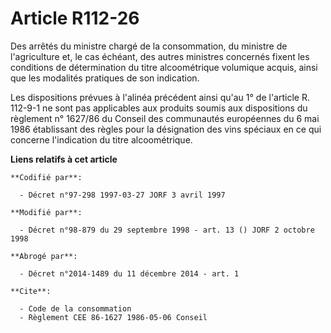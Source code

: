 # Article R112-26

Des arrêtés du ministre chargé de la consommation, du ministre de l'agriculture et, le cas échéant, des autres ministres
concernés fixent les conditions de détermination du titre alcoométrique volumique acquis, ainsi que les modalités pratiques
de son indication.

Les dispositions prévues à l'alinéa précédent ainsi qu'au 1° de l'article R. 112-9-1 ne sont pas applicables aux produits
soumis aux dispositions du règlement n° 1627/86 du Conseil des communautés européennes du 6 mai 1986 établissant des règles
pour la désignation des vins spéciaux en ce qui concerne l'indication du titre alcoométrique.

**Liens relatifs à cet article**

	**Codifié par**:

	  - Décret n°97-298 1997-03-27 JORF 3 avril 1997

	**Modifié par**:

	  - Décret n°98-879 du 29 septembre 1998 - art. 13 () JORF 2 octobre 1998

	**Abrogé par**:

	  - Décret n°2014-1489 du 11 décembre 2014 - art. 1

	**Cite**:

	  - Code de la consommation
	  - Règlement CEE 86-1627 1986-05-06 Conseil
